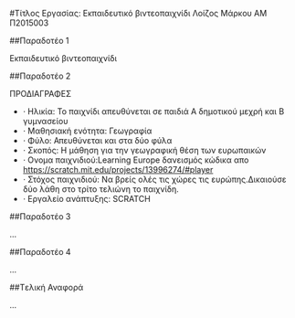 ﻿#Τίτλος Εργασίας: Εκπαιδευτικό βιντεοπαιχνίδι
Λοίζος Μάρκου
ΑΜ Π2015003

##Παραδοτέο 1

Εκπαιδευτικό βιντεοπαιχνίδι 

##Παραδοτέο 2

ΠΡΟΔΙΑΓΡΑΦΕΣ
 + ·	Ηλικία: Το παιχνίδι απευθύνεται σε παιδιά Α  δημοτικού μεχρή και Β γυμνασείου 
 + ·	Μαθησιακή ενότητα: Γεωγραφία
 + ·	Φύλο: Απευθύνεται και στα δύο φύλα
 + ·	Σκοπός: Η μάθηση για την γεωγραφική θέση των ευρωπαικών
 + ·	Ονομα παιχνιδιού:Learning Europe δανεισμός κώδικα απο  https://scratch.mit.edu/projects/13996274/#player
 + ·	Στόχος παιχνιδιού: Να βρείς ολές τις χώρες τις ευρώπης.Δικαιούσε δύο λάθη στο τρίτο τελιώνη το παιχνίδη.
 + ·	Εργαλείο ανάπτυξης: SCRATCH

##Παραδοτέο 3

...

##Παραδοτέο 4

...

##Tελική Αναφορά

...